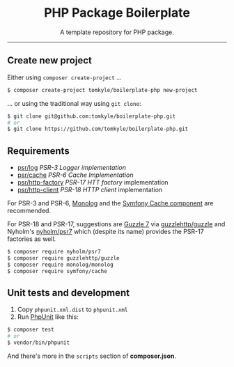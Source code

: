 <h1 align="center">PHP Package Boilerplate</h1>

<p align="center"> A template repository for PHP package.</p>

---



## Create new project


Either using `composer create-project` …

```bash
$ composer create-project tomkyle/boilerplate-php new-project  
```


… or using the traditional way using `git clone`:

```bash
$ git clone git@github.com:tomkyle/boilerplate-php.git
# or
$ git clone https://github.com/tomkyle/boilerplate-php.git
```



## Requirements

- [psr/log](https://packagist.org/packages/psr/log) *PSR-3 Logger implementation* 
- [psr/cache](https://packagist.org/packages/psr/cache) *PSR-6 Cache Implementation*
- [psr/http-factory](https://packagist.org/packages/psr/http-factory) *PSR-17 HTT factory* implementation
- [psr/http-client](https://packagist.org/packages/psr/http-client) *PSR-18 HTTP client* implementation

For PSR-3 and PSR-6, [Monolog](https://github.com/Seldaek/monolog) and the [Symfony Cache component](https://symfony.com/components/Cache) are recommended. 

For PSR-18 and PSR-17, suggestions are [Guzzle 7](https://packagist.org/packages/guzzlehttp/guzzle) via [guzzlehttp/guzzle](https://packagist.org/packages/guzzlehttp/) and Nyholm's [nyholm/psr7](nyholm/psr7) which (despite its name) provides the PSR-17 factories as well.


```bash
$ composer require nyholm/psr7
$ composer require guzzlehttp/guzzle
$ composer require monolog/monolog
$ composer require symfony/cache
```





## Unit tests and development

1. Copy `phpunit.xml.dist` to `phpunit.xml` 
2. Run [PhpUnit](https://phpunit.de/) like this:

```bash
$ composer test
# or
$ vendor/bin/phpunit
```

And there's more in the `scripts` section of **composer.json**.

